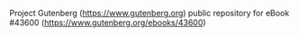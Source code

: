 Project Gutenberg (https://www.gutenberg.org) public repository for eBook #43600 (https://www.gutenberg.org/ebooks/43600)
